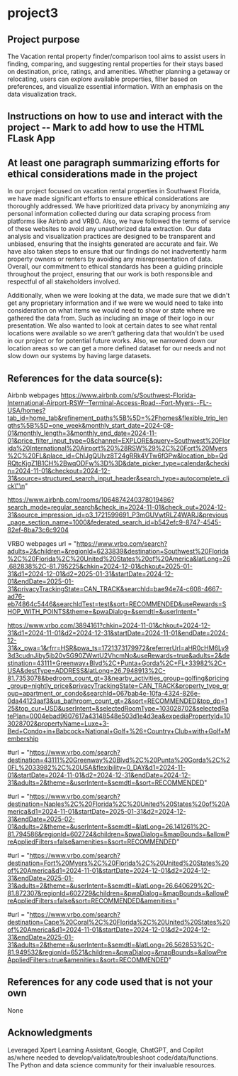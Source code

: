 # project3

## Project purpose
The Vacation rental property finder/comparison tool aims to assist users in finding, comparing, and suggesting rental properties for their stays based on destination, price, ratings, and amenities. Whether planning a getaway or relocating, users can explore available properties, filter based on preferences, and visualize essential information.
With an emphasis on the data visualization track.

## Instructions on how to use and interact with the project -- Mark to add how to use the HTML FLask App

## At least one paragraph summarizing efforts for ethical considerations made in the project
In our project focused on vacation rental properties in Southwest Florida, we have made significant efforts to ensure ethical considerations are thoroughly addressed. We have prioritized data privacy by anonymizing any personal information collected during our data scraping process from platforms like Airbnb and VRBO. Also, we have followed the terms of service of these websites to avoid any unauthorized data extraction. Our data analysis and visualization practices are designed to be transparent and unbiased, ensuring that the insights generated are accurate and fair. We have also taken steps to ensure that our findings do not inadvertently harm property owners or renters by avoiding any misrepresentation of data. Overall, our commitment to ethical standards has been a guiding principle throughout the project, ensuring that our work is both responsible and respectful of all stakeholders involved.

Additionally, when we were looking at the data, we made sure that we didn't get any proprietary information and if we were we would need to take into consideration on what items we would need to show or state where we gathered the data from. Such as including an image of their logo in our presentation. We also wanted to look at certain dates to see what rental locations were available so we aren’t gathering data that wouldn’t be used in our project or for potential future works. Also, we narrowed down our location areas so we can get a more defined dataset for our needs and not slow down our systems by having large datasets.


## References for the data source(s):
Airbnb webpages
https://www.airbnb.com/s/Southwest-Florida-International-Airport-RSW--Terminal-Access-Road--Fort-Myers--FL--USA/homes?tab_id=home_tab&refinement_paths%5B%5D=%2Fhomes&flexible_trip_lengths%5B%5D=one_week&monthly_start_date=2024-08-01&monthly_length=3&monthly_end_date=2024-11-01&price_filter_input_type=0&channel=EXPLORE&query=Southwest%20Florida%20International%20Airport%20%28RSW%29%2C%20Fort%20Myers%2C%20FL&place_id=ChIJgQUlvz8T24gRRk4VTw6fGPw&location_bb=QdRQtcKjgZ1B1CH%2BwqODFw%3D%3D&date_picker_type=calendar&checkin=2024-11-01&checkout=2024-12-31&source=structured_search_input_header&search_type=autocomplete_click\"\n"

https://www.airbnb.com/rooms/1064874240378019486?search_mode=regular_search&check_in=2024-11-01&check_out=2024-12-31&source_impression_id=p3_1721599691_P3mGUVwtRLZ4WARJ&previous_page_section_name=1000&federated_search_id=b542efc9-8747-4545-82ef-8ba73c6c9204


VRBO webpages
url = "https://www.vrbo.com/search?adults=2&children=&regionId=6233839&destination=Southwest%20Florida%2C%20Florida%2C%20United%20States%20of%20America&latLong=26.682838%2C-81.795225&chkin=2024-12-01&chkout=2025-01-31&d1=2024-12-01&d2=2025-01-31&startDate=2024-12-01&endDate=2025-01-31&privacyTrackingState=CAN_TRACK&searchId=bae94e74-c608-4667-ad76-eb74864c5446&searchIdTest=test&sort=RECOMMENDED&useRewards=SHOP_WITH_POINTS&theme=&pwaDialog=&semdtl=&userIntent="

https://www.vrbo.com/3894161?chkin=2024-11-01&chkout=2024-12-31&d1=2024-11-01&d2=2024-12-31&startDate=2024-11-01&endDate=2024-12-31&x_pwa=1&rfrr=HSR&pwa_ts=1721373179972&referrerUrl=aHR0cHM6Ly93d3cudnJiby5jb20vSG90ZWwtU2VhcmNo&useRewards=true&adults=2&destination=43111+Greenway+Blvd%2C+Punta+Gorda%2C+FL+33982%2C+USA&destType=ADDRESS&latLong=26.7948913%2C-81.7353078&bedroom_count_gt=3&nearby_activities_group=golfing&pricing_group=nightly_price&privacyTrackingState=CAN_TRACK&property_type_group=apartment_or_condo&searchId=067bab4e-10fa-4324-826e-0da44123aaf3&us_bathroom_count_gt=2&sort=RECOMMENDED&top_dp=125&top_cur=USD&userIntent=&selectedRoomType=103028702&selectedRatePlan=0004ebad9607617a43148548e503d1e4d3ea&expediaPropertyId=103028702&propertyName=Luxe+3-Bed+Condo+in+Babcock+National+Golf+%26+Country+Club+with+Golf+Membership

#url = "https://www.vrbo.com/search?destination=43111%20Greenway%20Blvd%2C%20Punta%20Gorda%2C%20FL%2033982%2C%20USA&flexibility=0_DAY&d1=2024-11-01&startDate=2024-11-01&d2=2024-12-31&endDate=2024-12-31&adults=2&theme=&userIntent=&semdtl=&sort=RECOMMENDED"

#url = "https://www.vrbo.com/search?destination=Naples%2C%20Florida%2C%20United%20States%20of%20America&d1=2024-11-01&startDate=2025-01-31&d2=2024-12-31&endDate=2025-02-01&adults=2&theme=&userIntent=&semdtl=&latLong=26.141261%2C-81.794586&regionId=602724&children=&pwaDialog=&mapBounds=&allowPreAppliedFilters=false&amenities=&sort=RECOMMENDED"

#url = "https://www.vrbo.com/search?destination=Fort%20Myers%2C%20Florida%2C%20United%20States%20of%20America&d1=2024-11-01&startDate=2024-12-01&d2=2024-12-31&endDate=2025-01-31&adults=2&theme=&userIntent=&semdtl=&latLong=26.640629%2C-81.872307&regionId=602729&children=&pwaDialog=&mapBounds=&allowPreAppliedFilters=false&sort=RECOMMENDED&amenities="

#url = "https://www.vrbo.com/search?destination=Cape%20Coral%2C%20Florida%2C%20United%20States%20of%20America&d1=2024-11-01&startDate=2024-12-01&d2=2024-12-31&endDate=2025-01-31&adults=2&theme=&userIntent=&semdtl=&latLong=26.562853%2C-81.949532&regionId=6521&children=&pwaDialog=&mapBounds=&allowPreAppliedFilters=true&amenities=&sort=RECOMMENDED"    

## References for any code used that is not your own
None

## Acknowledgments
Leveraged Xpert Learning Assistant, Google, ChatGPT, and Copilot as/where needed to develop/validate/troubleshoot code/data/functions. The Python and data science community for their invaluable resources.


